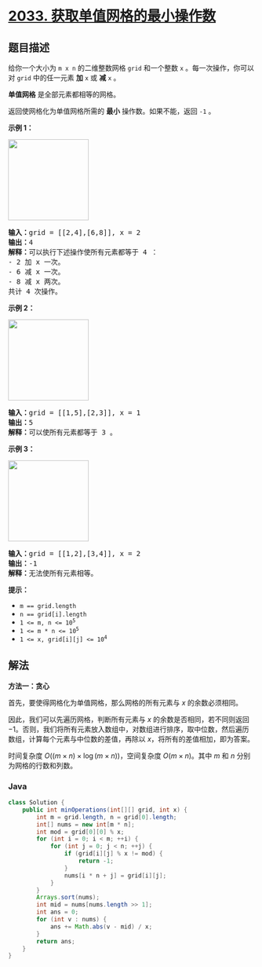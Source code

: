 # [2033. 获取单值网格的最小操作数](https://leetcode.cn/problems/minimum-operations-to-make-a-uni-value-grid)

## 题目描述

<p>给你一个大小为&nbsp;<code>m x n</code> 的二维整数网格 <code>grid</code> 和一个整数 <code>x</code> 。每一次操作，你可以对 <code>grid</code> 中的任一元素 <strong>加</strong> <code>x</code> 或 <strong>减</strong> <code>x</code> 。</p>

<p><strong>单值网格</strong> 是全部元素都相等的网格。</p>

<p>返回使网格化为单值网格所需的 <strong>最小</strong> 操作数。如果不能，返回 <code>-1</code> 。</p>

<p><strong>示例 1：</strong></p>

<p><img alt="" src="https://gcore.jsdelivr.net/gh/doocs/leetcode@main/solution/2000-2099/2033.Minimum%20Operations%20to%20Make%20a%20Uni-Value%20Grid/images/gridtxt.png" style="width: 164px; height: 165px;" /></p>

<pre>
<strong>输入：</strong>grid = [[2,4],[6,8]], x = 2
<strong>输出：</strong>4
<strong>解释：</strong>可以执行下述操作使所有元素都等于 4 ： 
- 2 加 x 一次。
- 6 减 x 一次。
- 8 减 x 两次。
共计 4 次操作。
</pre>

<p><strong>示例 2：</strong></p>

<p><img alt="" src="https://gcore.jsdelivr.net/gh/doocs/leetcode@main/solution/2000-2099/2033.Minimum%20Operations%20to%20Make%20a%20Uni-Value%20Grid/images/gridtxt-1.png" style="width: 164px; height: 165px;" /></p>

<pre>
<strong>输入：</strong>grid = [[1,5],[2,3]], x = 1
<strong>输出：</strong>5
<strong>解释：</strong>可以使所有元素都等于 3 。
</pre>

<p><strong>示例 3：</strong></p>

<p><img alt="" src="https://gcore.jsdelivr.net/gh/doocs/leetcode@main/solution/2000-2099/2033.Minimum%20Operations%20to%20Make%20a%20Uni-Value%20Grid/images/gridtxt-2.png" style="width: 164px; height: 165px;" /></p>

<pre>
<strong>输入：</strong>grid = [[1,2],[3,4]], x = 2
<strong>输出：</strong>-1
<strong>解释：</strong>无法使所有元素相等。
</pre>

<p><strong>提示：</strong></p>

<ul>
	<li><code>m == grid.length</code></li>
	<li><code>n == grid[i].length</code></li>
	<li><code>1 &lt;= m, n &lt;= 10<sup>5</sup></code></li>
	<li><code>1 &lt;= m * n &lt;= 10<sup>5</sup></code></li>
	<li><code>1 &lt;= x, grid[i][j] &lt;= 10<sup>4</sup></code></li>
</ul>

## 解法

**方法一：贪心**

首先，要使得网格化为单值网格，那么网格的所有元素与 $x$ 的余数必须相同。

因此，我们可以先遍历网格，判断所有元素与 $x$ 的余数是否相同，若不同则返回 $-1$。否则，我们将所有元素放入数组中，对数组进行排序，取中位数，然后遍历数组，计算每个元素与中位数的差值，再除以 $x$，将所有的差值相加，即为答案。

时间复杂度 $O((m \times n) \times \log (m \times n))$，空间复杂度 $O(m \times n)$。其中 $m$ 和 $n$ 分别为网格的行数和列数。

### **Java**

```java
class Solution {
    public int minOperations(int[][] grid, int x) {
        int m = grid.length, n = grid[0].length;
        int[] nums = new int[m * n];
        int mod = grid[0][0] % x;
        for (int i = 0; i < m; ++i) {
            for (int j = 0; j < n; ++j) {
                if (grid[i][j] % x != mod) {
                    return -1;
                }
                nums[i * n + j] = grid[i][j];
            }
        }
        Arrays.sort(nums);
        int mid = nums[nums.length >> 1];
        int ans = 0;
        for (int v : nums) {
            ans += Math.abs(v - mid) / x;
        }
        return ans;
    }
}
```
